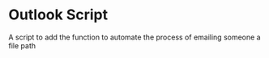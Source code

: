 # Outlook Script
 A script to add the function to automate the process of emailing someone a file path

